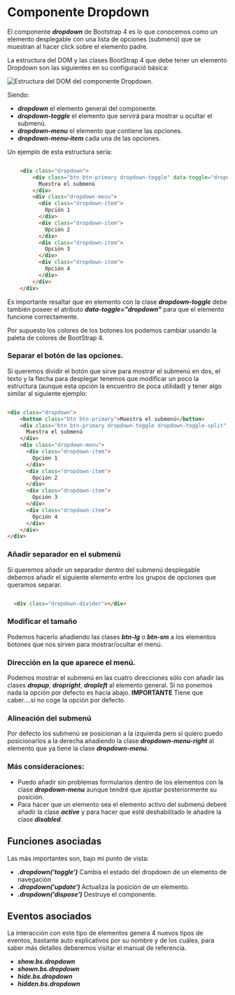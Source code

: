 # Componente Dropdown

El componente ***dropdown*** de Bootstrap 4 es lo que conocemos como un elemento desplegable con una lista de opciones (submenú) que se muestran al hacer click sobre el elemento padre.

La estructura del DOM y las clases BootStrap 4 que debe tener un elemento Dropdown son las siguientes en su configuració básica:

![Estructura del DOM del componente Dropdown](dropdown_DOM.png).


Siendo:

* ***dropdown*** el elemento general del componente.
* ***dropdown-toggle*** el elemento que servirá para mostrar u ocultar el submenú.
* ***dropdown-menu*** el elemento que contiene las opciones.
* ***dropdown-menu-item*** cada una de las opciones.

Un ejemplo de esta estructura sería:

```html

    <div class="dropdown">
        <div class="btn btn-primary dropdown-toggle" data-toggle="dropdown">
          Muestra el submenú
        </div>
        <div class="dropdown-menu">
          <div class="dropdown-item">
            Opción 1
          </div>
          <div class="dropdown-item">
            Opción 2
          </div>
          <div class="dropdown-item">
            Opción 3
          </div>
          <div class="dropdown-item">
            Opción 4
          </div>
        </div>
    </div>

```

Es importante resaltar  que en elemento con la clase ***dropdown-toggle*** debe también poseer el atributo ***data-toggle="dropdown"*** para que el elemento funcione correctamente.

Por supuesto los colores de los botones los podemos cambiar usando la paleta de colores de BootStrap 4.

### Separar el botón de las opciones.

Si queremos dividir el botón que sirve para mostrar el submenú en dos, el texto y la flecha para desplegar tenemos que modificar un poco la estructura (aunque esta opción la encuentro de poca utilidad) y tener algo similar al siguiente ejemplo:


```html

<div class="dropdown">
    <button class="btn btn-primary">Muestra el submenú</button>
    <div class="btn btn-primary dropdown-toggle dropdown-toggle-split" data-toggle="dropdown">
      Muestra el submenú
    </div>
    <div class="dropdown-menu">
      <div class="dropdown-item">
        Opción 1
      </div>
      <div class="dropdown-item">
        Opción 2
      </div>
      <div class="dropdown-item">
        Opción 3
      </div>
      <div class="dropdown-item">
        Opción 4
      </div>
    </div>
</div>

```

### Añadir separador en el submenú

Si queremos añadir un separador dentro del submenú desplegable debemos añadir el siguiente elemento entre los grupos de opciones que queramos separar.

```html

  <div class="dropdown-divider"></div>

```

### Modificar el tamaño

Podemos hacerlo añadiendo las clases ***btn-lg*** o ***btn-sm*** a los elementos botones que nos sirven para mostrar/ocultar el menú.

### Dirección en la que aparece el menú.

Podemos mostrar el submenú en las cuatro direcciones sólo con añadir  las clases ***dropup***, ***dropright***, ***dropleft*** al elemento general. Si no ponemos nada la opción por defecto es hacia abajo. **IMPORTANTE** Tiene que caber....si no coge la opción por defecto.

### Alineación del submenú

Por defecto los submenú se posicionan a la izquierda pero si quiero puedo posicionarlos a la derecha añadiendo la clase ***dropdown-menu-right*** al elemento que ya tiene la clase ***dropdown-menu***.

### Más consideraciones:

* Puedo añadir sin problemas formularios dentro de los elementos con la clase ***dropdown-menu*** aunque tendré que ajustar posteriormente su posición.
* Para hacer que un elemento sea el elemento activo del submenú deberé añadir la clase ***active*** y para hacer que esté deshabilitado le añadire la clase ***disabled***.


## Funciones asociadas

Las más importantes son, bajo mi punto de vista:

* ***.dropdown('toggle')*** Cambia el estado del dropdown de un elemento de navegación
* ***.dropdown('update')*** Actualiza la posición de un elemento.
* ***.dropdown('dispose')*** Destruye el componente.


## Eventos asociados

La interacción con este tipo de elementos genera 4 nuevos tipos de eventos, bastante auto explicativos por su nombre y de los cuáles, para saber más detalles deberemos visitar el manual de referencia.

* ***show.bs.dropdown***
* ***shown.bs.dropdown***
* ***hide.bs.dropdown***
* ***hidden.bs.dropdown***
